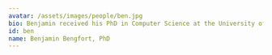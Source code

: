 ```yaml
---
avatar: /assets/images/people/ben.jpg
bio: Benjamin received his PhD in Computer Science at the University of Maryland studying consistency in geo-replicated distributed systems. He has over 12 years of software engineering and machine learning expertise in both the commercial and military domains and has developed multiple large-scale learning applications.
id: ben
name: Benjamin Bengfort, PhD
---
```

